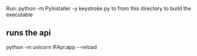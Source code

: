 Run: python -m PyInstaller -y keystroke.py to from this directory to build the executable

## runs the api

python -m uvicorn IFApi:app --reload
